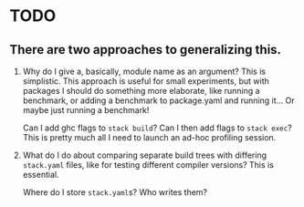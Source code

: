 TODO
====

There are two approaches to generalizing this.
----------------------------------------------

1. Why do I give a, basically, module name as an argument? This is simplistic. This approach is
   useful for small experiments, but with packages I should do something more elaborate, like
   running a benchmark, or adding a benchmark to package.yaml and running it... Or maybe just
   running a benchmark!

   Can I add ghc flags to `stack build`? Can I then add flags to `stack exec`? This is pretty much
   all I need to launch an ad-hoc profiling session.

2. What do I do about comparing separate build trees with differing `stack.yaml` files, like for
   testing different compiler versions? This is essential.

   Where do I store `stack.yaml`s? Who writes them?
